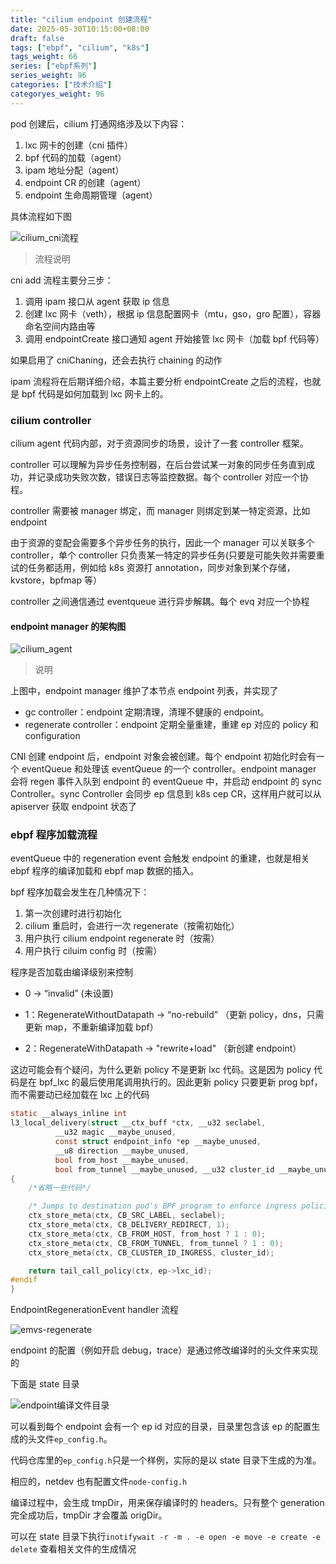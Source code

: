 ```yaml
---
title: "cilium endpoint 创建流程"
date: 2025-05-30T10:15:00+08:00
draft: false
tags: ["ebpf", "cilium", "k8s"]
tags_weight: 66
series: ["ebpf系列"]
series_weight: 96
categories: ["技术介绍"]
categoryes_weight: 96
---
```


<!-- more -->

pod 创建后，cilium 打通网络涉及以下内容：

1. lxc 网卡的创建（cni 插件）
2. bpf 代码的加载（agent）
3. ipam 地址分配（agent）
4. endpoint CR 的创建（agent）
5. endpoint 生命周期管理（agent）

具体流程如下图

![cilium_cni流程](/img/blobs/cilium_cni流程.png)

> 流程说明

cni add 流程主要分三步：

1. 调用 ipam 接口从 agent 获取 ip 信息
2. 创建 lxc 网卡（veth），根据 ip 信息配置网卡（mtu，gso，gro 配置），容器命名空间内路由等
3. 调用 endpointCreate 接口通知 agent 开始接管 lxc 网卡（加载 bpf 代码等）

如果启用了 cniChaning，还会去执行 chaining 的动作

ipam 流程将在后期详细介绍，本篇主要分析 endpointCreate 之后的流程，也就是 bpf 代码是如何加载到 lxc 网卡上的。

### cilium controller

cilium agent 代码内部，对于资源同步的场景，设计了一套 controller 框架。

controller 可以理解为异步任务控制器，在后台尝试某一对象的同步任务直到成功，并记录成功失败次数，错误日志等监控数据。每个 controller 对应一个协程。

controller 需要被 manager 绑定，而 manager 则绑定到某一特定资源，比如 endpoint

由于资源的变配会需要多个异步任务的执行，因此一个 manager 可以关联多个 controller，单个 controller 只负责某一特定的异步任务(只要是可能失败并需要重试的任务都适用，例如给 k8s 资源打 annotation，同步对象到某个存储，kvstore，bpfmap 等）

controller 之间通信通过 eventqueue 进行异步解耦。每个 evq 对应一个协程

#### endpoint manager 的架构图

![cilium_agent](/img/blobs/cilium_agent.png)

> 说明

上图中，endpoint manager 维护了本节点 endpoint 列表，并实现了

- gc controller：endpoint 定期清理，清理不健康的 endpoint。
- regenerate controller：endpoint 定期全量重建，重建 ep 对应的 policy 和 configuration

CNI 创建 endpoint 后，endpoint 对象会被创建。每个 endpoint 初始化时会有一个 eventQueue 和处理该 eventQueue 的一个 controller。endpoint manager 会将 regen 事件入队到 endpoint 的 eventQueue 中，并启动 endpoint 的 sync Controller。sync Controller 会同步 ep 信息到 k8s cep CR，这样用户就可以从 apiserver 获取 endpoint 状态了

### ebpf 程序加载流程

eventQueue 中的 regeneration event 会触发 endpoint 的重建，也就是相关 ebpf 程序的编译加载和 ebpf map 数据的插入。

bpf 程序加载会发生在几种情况下：

1. 第一次创建时进行初始化
2. cilium 重启时，会进行一次 regenerate（按需初始化）
3. 用户执行 cilium endpoint regenerate 时（按需）
4. 用户执行 ciluim config 时（按需）

程序是否加载由编译级别来控制

- 0 -> “invalid” (未设置)

- 1：RegenerateWithoutDatapath -> “no-rebuild” （更新 policy，dns，只需更新 map，不重新编译加载 bpf）

- 2：RegenerateWithDatapath -> "rewrite+load" （新创建 endpoint）

这边可能会有个疑问，为什么更新 policy 不是更新 lxc 代码。这是因为 policy 代码是在 bpf_lxc 的最后使用尾调用执行的。因此更新 policy 只要更新 prog bpf，而不需要动已经加载在 lxc 上的代码

```c
static __always_inline int
l3_local_delivery(struct __ctx_buff *ctx, __u32 seclabel,
		  __u32 magic __maybe_unused,
		  const struct endpoint_info *ep __maybe_unused,
		  __u8 direction __maybe_unused,
		  bool from_host __maybe_unused,
		  bool from_tunnel __maybe_unused, __u32 cluster_id __maybe_unused)
{
    /*省略一些代码*/

	/* Jumps to destination pod's BPF program to enforce ingress policies. */
	ctx_store_meta(ctx, CB_SRC_LABEL, seclabel);
	ctx_store_meta(ctx, CB_DELIVERY_REDIRECT, 1);
	ctx_store_meta(ctx, CB_FROM_HOST, from_host ? 1 : 0);
	ctx_store_meta(ctx, CB_FROM_TUNNEL, from_tunnel ? 1 : 0);
	ctx_store_meta(ctx, CB_CLUSTER_ID_INGRESS, cluster_id);

	return tail_call_policy(ctx, ep->lxc_id);
#endif
}
```

EndpointRegenerationEvent handler 流程

![emvs-regenerate](/img/blobs/emvs-regenerate.png)

endpoint 的配置（例如开启 debug，trace）是通过修改编译时的头文件来实现的

下面是 state 目录

![endpoint编译文件目录](/img/blobs/endpoint编译文件目录.PNG)

可以看到每个 endpoint 会有一个 ep id 对应的目录，目录里包含该 ep 的配置生成的头文件`ep_config.h`。

代码仓库里的`ep_config.h`只是一个样例，实际的是以 state 目录下生成的为准。

相应的，netdev 也有配置文件`node-config.h`

编译过程中，会生成 tmpDir，用来保存编译时的 headers。只有整个 generation 完全成功后，tmpDir 才会覆盖 origDir。

可以在 state 目录下执行`inotifywait -r -m . -e open -e move -e create -e delete` 查看相关文件的生成情况
